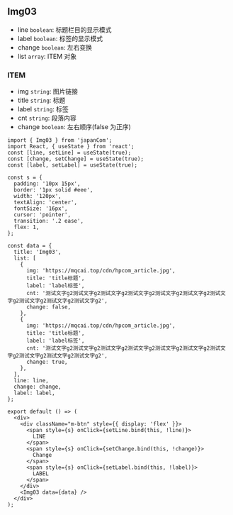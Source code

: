 ## Img03

- line `boolean`: 标题栏目的显示模式
- label `boolean`: 标签的显示模式
- change `boolean`: 左右变换
- list `array`: ITEM 对象

### ITEM

- img `string`: 图片链接
- title `string`: 标题
- label `string`: 标签
- cnt `string`: 段落内容
- change `boolean`: 左右顺序(false 为正序)

```tsx
import { Img03 } from 'japanCom';
import React, { useState } from 'react';
const [line, setLine] = useState(true);
const [change, setChange] = useState(true);
const [label, setLabel] = useState(true);

const s = {
  padding: '10px 15px',
  border: '1px solid #eee',
  width: '120px',
  textAlign: 'center',
  fontSize: '16px',
  cursor: 'pointer',
  transition: '.2 ease',
  flex: 1,
};

const data = {
  title: 'Img03',
  list: [
    {
      img: 'https://mqcai.top/cdn/hpcom_article.jpg',
      title: 'title标题',
      label: 'label标签',
      cnt: '测试文字g2测试文字g2测试文字g2测试文字g2测试文字g2测试文字g2测试文字g2测试文字g2测试文字g2测试文字g2',
      change: false,
    },
    {
      img: 'https://mqcai.top/cdn/hpcom_article.jpg',
      title: 'title标题',
      label: 'label标签',
      cnt: '测试文字g2测试文字g2测试文字g2测试文字g2测试文字g2测试文字g2测试文字g2测试文字g2测试文字g2测试文字g2',
      change: true,
    },
  ],
  line: line,
  change: change,
  label: label,
};

export default () => (
  <div>
    <div className="m-btn" style={{ display: 'flex' }}>
      <span style={s} onClick={setLine.bind(this, !line)}>
        LINE
      </span>
      <span style={s} onClick={setChange.bind(this, !change)}>
        Change
      </span>
      <span style={s} onClick={setLabel.bind(this, !label)}>
        LABEL
      </span>
    </div>
    <Img03 data={data} />
  </div>
);
```
